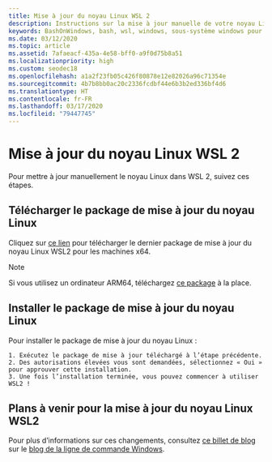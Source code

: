 ```yaml
---
title: Mise à jour du noyau Linux WSL 2
description: Instructions sur la mise à jour manuelle de votre noyau Linux WSL 2
keywords: BashOnWindows, bash, wsl, windows, sous-système windows pour linux, sous-système windows, ubuntu, wsl.conf, wslconfig
ms.date: 03/12/2020
ms.topic: article
ms.assetid: 7afaeacf-435a-4e58-bff0-a9f0d75b8a51
ms.localizationpriority: high
ms.custom: seodec18
ms.openlocfilehash: a1a2f23fb05c426f80878e12e82026a96c71354e
ms.sourcegitcommit: 4b7b8bb0ac20c2336fcdbf44e6b3b2ed336bf4d6
ms.translationtype: HT
ms.contentlocale: fr-FR
ms.lasthandoff: 03/17/2020
ms.locfileid: "79447745"
---
```

# <a name="updating-the-wsl-2-linux-kernel"></a>Mise à jour du noyau Linux WSL 2

Pour mettre à jour manuellement le noyau Linux dans WSL 2, suivez ces étapes. 

## <a name="download-the-linux-kernel-update-package"></a>Télécharger le package de mise à jour du noyau Linux

Cliquez sur [ce lien](https://wslstorestorage.blob.core.windows.net/wslblob/wsl_update_x64.msi) pour télécharger le dernier package de mise à jour du noyau Linux WSL2 pour les machines x64.

> [!NOTE] 
> Si vous utilisez un ordinateur ARM64, téléchargez [ce package](https://wslstorestorage.blob.core.windows.net/wslblob/wsl_update_arm64.msi) à la place.

## <a name="install-the-linux-kernel-update-package"></a>Installer le package de mise à jour du noyau Linux

Pour installer le package de mise à jour du noyau Linux :

    1. Exécutez le package de mise à jour téléchargé à l’étape précédente.
    2. Des autorisations élevées vous sont demandées, sélectionnez « Oui » pour approuver cette installation.
    3. Une fois l’installation terminée, vous pouvez commencer à utiliser WSL2 !

## <a name="future-plans-for-updating-the-wsl2-linux-kernel"></a>Plans à venir pour la mise à jour du noyau Linux WSL2

Pour plus d’informations sur ces changements, consultez [ce billet de blog](https://devblogs.microsoft.com/commandline/wsl2-will-be-generally-available-in-windows-10-version-2004) sur le [blog de la ligne de commande Windows](https://aka.ms/cliblog).
